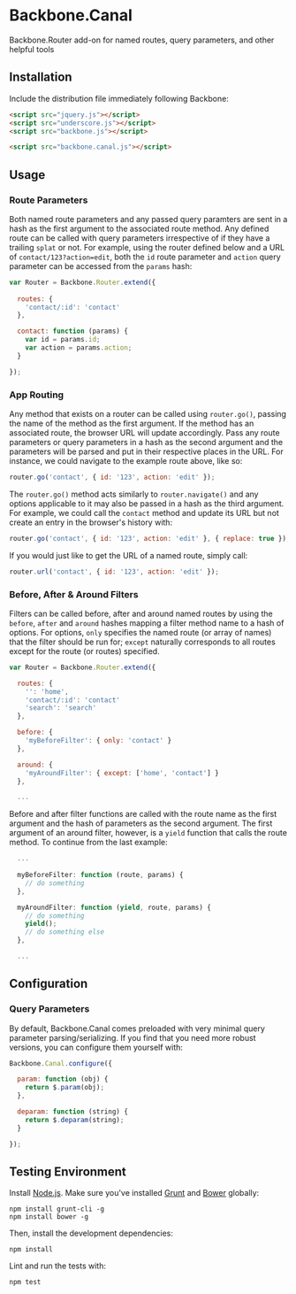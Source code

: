 # Backbone.Canal

Backbone.Router add-on for named routes, query parameters, and other helpful tools

## Installation

Include the distribution file immediately following Backbone:

``` html
<script src="jquery.js"></script>
<script src="underscore.js"></script>
<script src="backbone.js"></script>

<script src="backbone.canal.js"></script>
```

## Usage

### Route Parameters

Both named route parameters and any passed query paramters are sent in a hash
as the first argument to the associated route method. Any defined route can be
called with query parameters irrespective of if they have a trailing `splat`
or not. For example, using the router defined below and a URL of 
`contact/123?action=edit`, both the `id` route parameter and `action` query 
parameter can be accessed from the `params` hash:

``` javascript
var Router = Backbone.Router.extend({
  
  routes: {
    'contact/:id': 'contact'
  },

  contact: function (params) {
    var id = params.id;
    var action = params.action;
  }

});
```

### App Routing

Any method that exists on a router can be called using `router.go()`, passing
the name of the method as the first argument. If the method has an associated 
route, the browser URL will update accordingly. Pass any route parameters
or query parameters in a hash as the second argument and the parameters will be
parsed and put in their respective places in the URL. For instance, we could
navigate to the example route above, like so:

``` javascript
router.go('contact', { id: '123', action: 'edit' });
```

The `router.go()` method acts similarly to `router.navigate()` and any options
applicable to it may also be passed in a hash as the third argument. For
example, we could call the `contact` method and update its URL but not create
an entry in the browser's history with:

``` javascript
router.go('contact', { id: '123', action: 'edit' }, { replace: true });
```

If you would just like to get the URL of a named route, simply call:

``` javascript
router.url('contact', { id: '123', action: 'edit' });
```

### Before, After & Around Filters

Filters can be called before, after and around named routes by using the
`before`, `after` and `around` hashes mapping a 
filter method name to a hash of options. For options, `only` specifies the
named route (or array of names) that the filter should be run for; `except`
naturally corresponds to all routes except for the route (or routes) specified.

``` javascript
var Router = Backbone.Router.extend({

  routes: {
    '': 'home',
    'contact/:id': 'contact'
    'search': 'search'
  },

  before: {
    'myBeforeFilter': { only: 'contact' }
  },

  around: {
    'myAroundFilter': { except: ['home', 'contact'] }
  },

  ...
```

Before and after filter functions are called with the route name as the first 
argument and the hash of parameters as the second argument. The first argument
of an around filter, however, is a `yield` function that calls the route 
method. To continue from the last example:

``` javascript
  ...
  
  myBeforeFilter: function (route, params) {
    // do something
  },

  myAroundFilter: function (yield, route, params) {
    // do something
    yield();
    // do something else
  },

  ...
```

## Configuration

### Query Parameters

By default, Backbone.Canal comes preloaded with very minimal query parameter
parsing/serializing. If you find that you need more robust versions, you can
configure them yourself with:

``` javascript
Backbone.Canal.configure({

  param: function (obj) {
    return $.param(obj);
  },

  deparam: function (string) {
    return $.deparam(string);
  }

});
```

## Testing Environment

Install [Node.js](http://nodejs.org/). Make sure you've installed 
[Grunt](http://gruntjs.com/) and [Bower](https://github.com/twitter/bower)
globally:

```
npm install grunt-cli -g
npm install bower -g
```
Then, install the development dependencies:

```
npm install
```
Lint and run the tests with:
```
npm test
```
